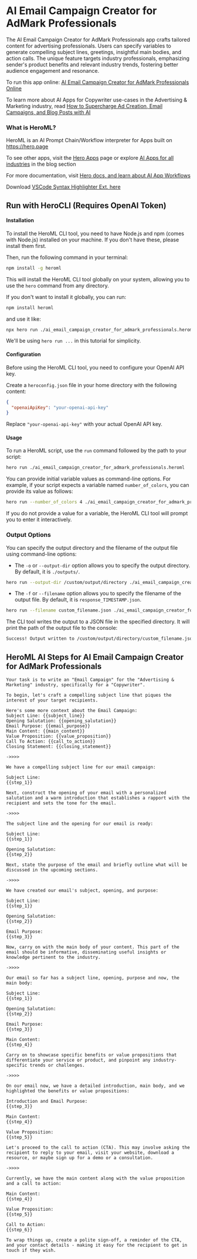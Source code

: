 # AI Email Campaign Creator for AdMark Professionals

The AI Email Campaign Creator for AdMark Professionals app crafts tailored content for advertising professionals. Users can specify variables to generate compelling subject lines, greetings, insightful main bodies, and action calls. The unique feature targets industry professionals, emphasizing sender's product benefits and relevant industry trends, fostering better audience engagement and resonance.

To run this app online: [AI Email Campaign Creator for AdMark Professionals Online](https://hero.page/app/ai-email-campaign-creator-for-admark-professionals-admark-content-and-insight-generator/sOkBpq0QcjHA2CPDHozp)

To learn more about AI Apps for Copywriter use-cases in the Advertising & Marketing industry, read [How to Supercharge Ad Creation, Email Campaigns, and Blog Posts with AI](https://hero.page/blog/ai/advertising-and-marketing/how-to-supercharge-ad-creation-email-campaigns-and-blog-posts-with-ai/170716)

### What is HeroML?
HeroML is an AI Prompt Chain/Workflow interpreter for Apps built on https://hero.page 

To see other apps, visit the [Hero Apps](https://hero.page/apps) page or explore [AI Apps for all industries](https://hero.page/blog) in the blog section

For more documentation, visit [Hero docs, and learn about AI App Workflows](https://hero.page/tutorials/introduction-to-heroml)

Download [VSCode Syntax Highlighter Ext. here](https://marketplace.visualstudio.com/items?itemName=hero-page.heroml)

## Run with HeroCLI (Requires OpenAI Token)

#### Installation

To install the HeroML CLI tool, you need to have Node.js and npm (comes with Node.js) installed on your machine. If you don't have these, please install them first. 

Then, run the following command in your terminal:

```bash
npm install -g heroml
```

This will install the HeroML CLI tool globally on your system, allowing you to use the `hero` command from any directory.

If you don't want to install it globally, you can run:

```bash
npm install heroml
```

and use it like:

```bash
npx hero run ./ai_email_campaign_creator_for_admark_professionals.heroml
```

We'll be using `hero run ...` in this tutorial for simplicity.

#### Configuration

Before using the HeroML CLI tool, you need to configure your OpenAI API key. 

Create a `heroconfig.json` file in your home directory with the following content:

```json
{
  "openaiApiKey": "your-openai-api-key"
}
```

Replace `"your-openai-api-key"` with your actual OpenAI API key.

#### Usage

To run a HeroML script, use the `run` command followed by the path to your script:

```bash
hero run ./ai_email_campaign_creator_for_admark_professionals.heroml
```

You can provide initial variable values as command-line options. For example, if your script expects a variable named `number_of_colors`, you can provide its value as follows:

```bash
hero run --number_of_colors 4 ./ai_email_campaign_creator_for_admark_professionals.heroml
```

If you do not provide a value for a variable, the HeroML CLI tool will prompt you to enter it interactively.

### Output Options

You can specify the output directory and the filename of the output file using command-line options:

- The `-o` or `--output-dir` option allows you to specify the output directory. By default, it is `./outputs/`.

```bash
hero run --output-dir /custom/output/directory ./ai_email_campaign_creator_for_admark_professionals.heroml
```

- The `-f` or `--filename` option allows you to specify the filename of the output file. By default, it is `response_TIMESTAMP.json`.

```bash
hero run --filename custom_filename.json ./ai_email_campaign_creator_for_admark_professionals.heroml
```

The CLI tool writes the output to a JSON file in the specified directory. It will print the path of the output file to the console:

```bash
Success! Output written to /custom/output/directory/custom_filename.json
```


## HeroML AI Steps for AI Email Campaign Creator for AdMark Professionals
```
Your task is to write an "Email Campaign" for the "Advertising & Marketing" industry, specifically for a "Copywriter". 

To begin, let's craft a compelling subject line that piques the interest of your target recipients.

Here's some more context about the Email Campaign:
Subject Line: {{subject_line}}
Opening Salutation: {{opening_salutation}}
Email Purpose: {{email_purpose}}
Main Content: {{main_content}}
Value Proposition: {{value_proposition}}
Call To Action: {{call_to_action}}
Closing Statement: {{closing_statement}}

->>>>

We have a compelling subject line for our email campaign:

Subject Line:
{{step_1}}

Next, construct the opening of your email with a personalized salutation and a warm introduction that establishes a rapport with the recipient and sets the tone for the email.

->>>>

The subject line and the opening for our email is ready:

Subject Line:
{{step_1}}

Opening Salutation:
{{step_2}}

Next, state the purpose of the email and briefly outline what will be discussed in the upcoming sections.

->>>>

We have created our email's subject, opening, and purpose:

Subject Line:
{{step_1}}

Opening Salutation:
{{step_2}}

Email Purpose:
{{step_3}}

Now, carry on with the main body of your content. This part of the email should be informative, disseminating useful insights or knowledge pertinent to the industry.

->>>>

Our email so far has a subject line, opening, purpose and now, the main body:

Subject Line:
{{step_1}}

Opening Salutation:
{{step_2}}

Email Purpose:
{{step_3}}

Main Content:
{{step_4}}

Carry on to showcase specific benefits or value propositions that differentiate your service or product, and pinpoint any industry-specific trends or challenges.

->>>>

On our email now, we have a detailed introduction, main body, and we highlighted the benefits or value propositions:

Introduction and Email Purpose:
{{step_3}}

Main Content:
{{step_4}}

Value Proposition:
{{step_5}}

Let's proceed to the call to action (CTA). This may involve asking the recipient to reply to your email, visit your website, download a resource, or maybe sign up for a demo or a consultation.

->>>>

Currently, we have the main content along with the value proposition and a call to action:

Main Content:
{{step_4}}

Value Proposition:
{{step_5}}

Call to Action:
{{step_6}}

To wrap things up, create a polite sign-off, a reminder of the CTA, and your contact details - making it easy for the recipient to get in touch if they wish.


```

